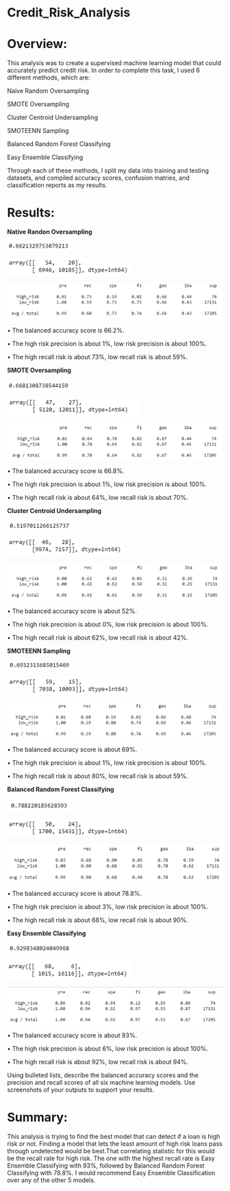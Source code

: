 # Credit_Risk_Analysis

# Overview: 

This analysis was to create a supervised machine learning model that could accurately predict credit risk. In order to complete this task, I used 6 different methods, which are:

Naive Random Oversampling

SMOTE Oversampling

Cluster Centroid Undersampling

SMOTEENN Sampling

Balanced Random Forest Classifying

Easy Ensemble Classifying

Through each of these methods, I split my data into training and testing datasets, and compiled accuracy scores, confusion matries, and classification reports as my results.

# Results: 

**Native Randon Oversampling**

![1_bas](Resources/1_bas.png)

![1_p](Resources/1_p.png)

![1_r](Resources/1_r.png)

•	The balanced accuracy score is 66.2%.

•	The high risk precision is about 1%, low risk precision is about 100%.

•	The high recall risk is about 73%, low recall risk is about 59%.

**SMOTE Oversampling**

![2_bas](Resources/2_bas.png)

![2_p](Resources/2_p.png)

![2_r](Resources/2_r.png)

•	The balanced accuracy score is 66.8%.

•	The high risk precision is about 1%, low risk precision is about 100%.

•	The high recall risk is about 64%, low recall risk is about 70%.

**Cluster Centroid Undersampling**

![3_bas](Resources/3_bas.png)

![3_p](Resources/3_p.png)

![3_r](Resources/3_r.png)

•	The balanced accuracy score is about 52%.

•	The high risk precision is about 0%, low risk precision is about 100%.

•	The high recall risk is about 62%, low recall risk is about 42%.

**SMOTEENN Sampling**

![4_bas](Resources/4_bas.png)

![4_p](Resources/4_p.png)

![4_r](Resources/4_r.png)

•	The balanced accuracy score is about 69%.

•	The high risk precision is about 1%, low risk precision is about 100%.

•	The high recall risk is about 80%, low recall risk is about 59%.

**Balanced Random Forest Classifying**

![5_bas](Resources/5_bas.png)

![5_p](Resources/5_p.png)

![5_r](Resources/5_r.png)

•	The balanced accuracy score is about 78.8%.

•	The high risk precision is about 3%, low risk precision is about 100%.

•	The high recall risk is about 68%, low recall risk is about 90%.

**Easy Ensemble Classifying**

![6_bas](Resources/6_bas.png)

![6_p](Resources/6_p.png)

![6_r](Resources/6_r.png)

•	The balanced accuracy score is about 93%.

•	The high risk precision is about 6%, low risk precision is about 100%.

•	The high recall risk is about 92%, low recall risk is about 94%.

Using bulleted lists, describe the balanced accuracy scores and the precision and recall scores of all six machine learning models. Use screenshots of your outputs to support your results.

# Summary: 

This analysis is trying to find the best model that can detect if a loan is high risk or not. Finding a model that lets the least amount of high risk loans pass through undetected would be best.That correlating statistic for this would be the recall rate for high risk. The one with the highest recall rate is Easy Ensemble Classifying with 93%, followed by Balanced Random Forest Classifying with 78.8%. 
I would recommend Easy Ensemble Classification over any of the other 5 models.

